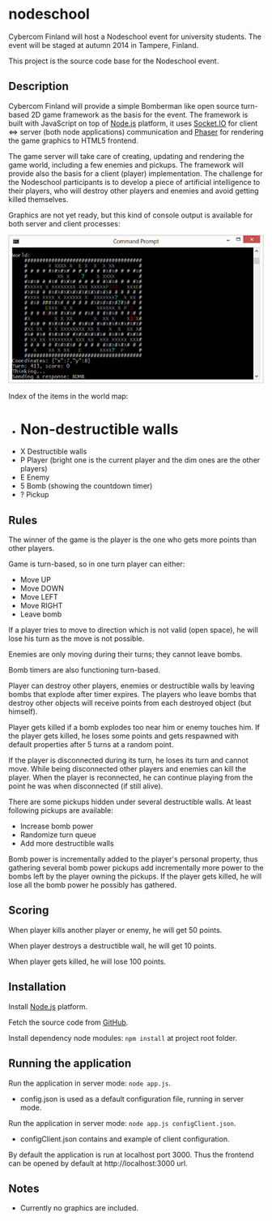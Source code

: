 nodeschool
==========

Cybercom Finland will host a Nodeschool event for university students.
The event will be staged at autumn 2014 in Tampere, Finland.

This project is the source code base for the Nodeschool event.

## Description

Cybercom Finland will provide a simple Bomberman like open source turn-based 2D game framework as the basis for the event.
The framework is built with JavaScript on top of [Node.js](http://nodejs.org) platform,
it uses [Socket.IO](http://socket.io) for client <=> server (both node applications) communication and
[Phaser](http://phaser.io) for rendering the game graphics to HTML5 frontend.

The game server will take care of creating, updating and rendering the game world, including a few enemies and pickups.
The framework will provide also the basis for a client (player) implementation.
The challenge for the Nodeschool participants is to develop a piece of artificial intelligence to their players,
who will destroy other players and enemies and avoid getting killed themselves.

Graphics are not yet ready, but this kind of console output is available for both server and client processes:

![Console view for client](doc/ClientView.png)

Index of the items in the world map:

- # Non-destructible walls
- X Destructible walls
- P Player (bright one is the current player and the dim ones are the other players)
- E Enemy
- 5 Bomb (showing the countdown timer)
- ? Pickup

## Rules

The winner of the game is the player is the one who gets more points than other players.

Game is turn-based, so in one turn player can either:

 - Move UP
 - Move DOWN
 - Move LEFT
 - Move RIGHT
 - Leave bomb

If a player tries to move to direction which is not valid (open space), he will lose his turn as the move is not possible.

Enemies are only moving during their turns; they cannot leave bombs.

Bomb timers are also functioning turn-based.

Player can destroy other players, enemies or destructible walls by leaving bombs that explode after timer expires.
The players who leave bombs that destroy other objects will receive points from each destroyed object (but himself).

Player gets killed if a bomb explodes too near him or enemy touches him.
If the player gets killed, he loses some points and gets respawned with default properties after 5 turns at a random point.

If the player is disconnected during its turn, he loses its turn and cannot move.
While being disconnected other players and enemies can kill the player.
When the player is reconnected, he can continue playing from the point he was when disconnected (if still alive).

There are some pickups hidden under several destructible walls.
At least following pickups are available:

- Increase bomb power
- Randomize turn queue
- Add more destructible walls

Bomb power is incrementally added to the player's personal property,
thus gathering several bomb power pickups add incrementally more power to the bombs left by the player owning the pickups.
If the player gets killed, he will lose all the bomb power he possibly has gathered.

## Scoring

When player kills another player or enemy, he will get 50 points.

When player destroys a destructible wall, he will get 10 points.

When player gets killed, he will lose 100 points.

## Installation

Install [Node.js](http://nodejs.org) platform.

Fetch the source code from [GitHub](https://github.com/cybercom-finland/nodeschool.git).

Install dependency node modules: `npm install` at project root folder.

## Running the application

Run the application in server mode: `node app.js`.
- config.json is used as a default configuration file, running in server mode.

Run the application in server mode: `node app.js configClient.json`.
- configClient.json contains and example of client configuration.

By default the application is run at localhost port 3000.
Thus the frontend can be opened by default at http://localhost:3000 url.

## Notes

- Currently no graphics are included.
